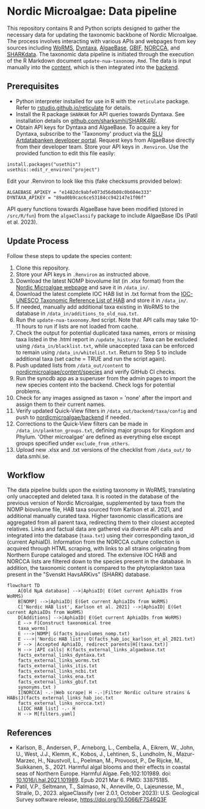 # Nordic Microalgae: Data pipeline

This repository contains R and Python scripts designed to gather the necessary data for updating the taxonomic backbone of Nordic Microalgae. The process involves interacting with various APIs and webpages from key sources including [WoRMS](https://www.marinespecies.org/), [Dyntaxa](https://namnochslaktskap.artfakta.se/), [AlgaeBase](https://www.algaebase.org/), [GBIF](https://www.gbif.org/), [NORCCA](https://norcca.scrol.net/), and [SHARKdata](https://sharkdata.smhi.se/). The taxonomic data pipeline is initiated through the execution of the R Markdown document `update-nua-taxonomy.Rmd`. The data is input manually into the [content](https://github.com/nordicmicroalgae/content), which is then integrated into the [backend](https://github.com/nordicmicroalgae/backend).

## Prerequisites
- Python interpreter installed for use in R with the `reticulate` package. Refer to [rstudio.github.io/reticulate](https://rstudio.github.io/reticulate/) for details.
- Install the R package `SHARK4R` for API queries towards Dyntaxa. See installation details on [github.com/sharksmhi/SHARK4R/](https://github.com/sharksmhi/SHARK4R/).
- Obtain API keys for Dyntaxa and AlgaeBase. To acquire a key for Dyntaxa, subscribe to the 'Taxonomy' product via the [SLU Artdatabanken developer portal](https://api-portal.artdatabanken.se/). Request keys from AlgaeBase directly from their developer team.  Store your API keys in `.Renviron`. Use the provided function to edit this file easily:

```
install.packages("usethis")
usethis::edit_r_environ("project")
```
Edit your .Renviron to look like this (fake checksums provided below):
```
ALGAEBASE_APIKEY = "e1482dc9abfe073d56db08c0b604e333"
DYNTAXA_APIKEY = "89ad0b9cac6ce53184cc942147e1f06f"
```

API query functions towards AlgaeBase have been modified (stored in `/src/R/fun`) from the ```algaeClassify``` package to include AlgaeBase IDs (Patil et al. 2023).

## Update Process
Follow these steps to update the species content:
1. Clone this repository.
2. Store your API keys in `.Renviron` as instructed above.
3. Download the latest NOMP biovolume list (in .xlsx format) from the [Nordic Microalgae webpage](http://nordicmicroalgae.org/tools) and save it in `/data_in/`.
4. Download the latest complete IOC HAB list in .txt format from the [IOC-UNESCO Taxonomic Reference List of HAB](https://www.marinespecies.org/hab/aphia.php?p=download&what=taxlist) and store it in `/data_in/`.
5. If needed, manually add additional taxa existing in WoRMS to the database in `/data_in/additions_to_old_nua.txt`.
6. Run the `update-nua-taxonomy.Rmd` script. Note that API calls may take 10-11 hours to run if lists are not loaded from cache.
7. Check the output for potential duplicated taxa names, errors or missing taxa listed in the .html report in `/update_history/`. Taxa can be excluded using `/data_in/blacklist.txt`, while unaccepted taxa can be enforced to remain using `/data_in/whitelist.txt`. Return to Step 5 to include additional taxa (set cache = TRUE and run the script again).
8. Push updated lists from `/data_out/content` to [nordicmicroalgae/content/species](https://github.com/nordicmicroalgae/content/tree/master/species) and verify GitHub CI checks.
9. Run the syncdb app as a superuser from the admin pages to import the new species content into the backend. Check logs for potential problems.
10. Check for any images assigned as taxon = 'none' after the import and assign them to their current names.
11. Verify updated Quick-View filters in `/data_out/backend/taxa/config` and push to [nordicmicroalgae/backend](https://github.com/nordicmicroalgae/backend) if needed.
12. Corrections to the Quick-View filters can be made in `/data_in/plankton_groups.txt`, defining major groups for Kingdom and Phylum. 'Other microalgae' are defined as everything else except groups specified under `exclude_from_others`.
13. Upload new .xlsx and .txt versions of the checklist from `/data_out/` to data.smhi.se.

## Workflow

The data pipeline builds upon the existing taxonomy in WoRMS, translating only unaccepted and deleted taxa. It is rooted in the database of the previous version of Nordic Microalgae, supplemented by taxa from the NOMP biovolume file, HAB taxa sourced from Karlson et al. 2021, and additional manually curated taxa. Higher taxonomic classifications are aggregated from all parent taxa, redirecting them to their closest accepted relatives. Links and factual data are gathered via diverse API calls and integrated into the database (`taxa.txt`) using their corresponding taxon_id (current AphiaID). Information from the NORCCA culture collection is acquired through HTML scraping, with links to all strains originating from Northern Europe cataloged and stored. The extensive IOC HAB and NORCCA lists are filtered down to the species present in the database. In addition, the taxonomic content is compared to the phytoplankton taxa present in the "Svenskt HavsARKivs" (SHARK) database.

```mermaid
flowchart TD
    A[Old NµA database] -->|AphiaID| E(Get current AphiaIDs from WoRMS)
    B[NOMP] -->|AphiaID| E(Get current AphiaIDs from WoRMS)
    C['Nordic HAB list', Karlson et al. 2021] -->|AphiaID| E(Get current AphiaIDs from WoRMS)
    D[Additions] -->|AphiaID| E(Get current AphiaIDs from WoRMS)
    E --> F[Construct taxonomical tree
    taxa_worms]
    E --->|NOMP| G(facts_biovolumes_nomp.txt)
    E --->|'Nordic HAB list'| Q(facts_hab_ioc_karlson_et_al_2021.txt)
    F --> |Accepted AphiaID, redirect parents|H[(taxa.txt)]
    H --> |API calls| K(facts_external_links_algaebase.txt
    facts_external_links_dyntaxa.txt
    facts_external_links_worms.txt 
    facts_external_links_itis.txt
    facts_external_links_ncbi.txt
    facts_external_links_ena.txt
    facts_external_links_gbif.txt
    synonyms.txt )
    I[NORCCA] -.-|Web scrape| H -.-|Filter Nordic culture strains & HABs|J(facts_external_links_hab_ioc.txt
    facts_external_links_norcca.txt)
    L[IOC HAB list] -.- H
    H --> M[filters.yaml]
```
## References

- Karlson, B., Andersen, P., Arneborg, L., Cembella, A., Eikrem, W., John, U., West, J.J., Klemm, K., Kobos, J., Lehtinen, S., Lundholm, N., Mazur-Marzec, H., Naustvoll, L., Poelman, M., Provoost, P., De Rijcke, M., Suikkanen, S., 2021. Harmful algal blooms and their effects in coastal seas of Northern Europe. Harmful Algae. Feb;102:101989. doi: [10.1016/j.hal.2021.101989](https://doi.org/10.1016/j.hal.2021.101989). Epub 2021 Mar 6. PMID: 33875185.
- Patil, V.P., Seltmann, T., Salmaso, N., Anneville, O., Lajeunesse, M., Straile, D., 2023. algaeClassify (ver 2.0.1, October 2023): U.S. Geological Survey software release, https://doi.org/10.5066/F7S46Q3F
